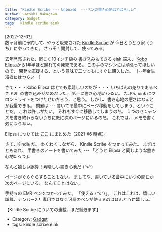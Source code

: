 ```yaml
---
title: "Kindle Scribe --- Unboxed  ---ペンの書き心地はすばらしい"
author: Satoshi Nakagawa
category: Gadget
tags:  kindle scribe eink
---
```


[2022-12-02]  
 数ヶ月前に予約して、やっと販売された
[Kindle Scribe](https://www.amazon.co.jp/Kindle-Scribe-%E3%82%AD%E3%83%B3%E3%83%89%E3%83%AB-%E3%82%B9%E3%82%AF%E3%83%A9%E3%82%A4%E3%83%96-%E3%82%B9%E3%82%BF%E3%83%B3%E3%83%80%E3%83%BC%E3%83%89%E3%83%9A%E3%83%B3%E4%BB%98%E3%81%8D-%E6%89%8B%E6%9B%B8%E3%81%8D%E5%85%A5%E5%8A%9B%E6%A9%9F%E8%83%BD%E6%90%AD%E8%BC%89-16GB-10.2%E3%82%A4%E3%83%B3%E3%83%81%E3%83%87%E3%82%A3%E3%82%B9%E3%83%97%E3%83%AC%E3%82%A4-%E3%83%84-%E3%83%86%E3%82%AC-%E3%83%8B%E3%83%A5%E3%82%A6%E3%83%AA%E3%83%A7%E3%82%AF%E3%82%AD%E3%83%8E%E3%82%A6%E3%83%88%E3%82%A6%E3%82%B5%E3%82%A4/dp/B09BRG33C3/ref=sr_1_1?__mk_ja_JP=%E3%82%AB%E3%82%BF%E3%82%AB%E3%83%8A&crid=22YXQJSE69VJ&keywords=scribe&m=AN1VRQENFRJN5&qid=1670296612&refinements=p_6%3AAN1VRQENFRJN5&sprefix=scrib%2Caps%2C301&sr=8-1) が
今日とうとう家（うち）にやってきた。
さっそく開封して、使ってみる。

 去年発売された、同じく10インチ級の
書き込みもできる  eink 端末、
[Kobo Elipsa](https://books.rakuten.co.jp/event/e-book/ereaders/koboelipsa/)から1年半ほど遅れての発売である。
この手のマシンには頑張ってほしいので、
開発を応援する、という意味で二つともにすぐに購入した。
［--年金生活者にはつらい--］

 さて・・・Kobo Elipsa はとても素晴しいのだが・・・
いちばんの売りであるべき PDF の書き込みがだめだった。
第一に書き心地がわるい。
たぶん eink にフロントライトをつけたせいだろう、と思う。
しかし、書き心地の悪さはなんとか我慢できる。
問題は ---
書いてる最中にページ移動をしてしまう、ということだ。
これは許しがたい。
それもすぐに移動してしまうのだ。
１つのセンテンスを書き終わらないうちに既に次のページにいるのだ。
これでは、
メモを書く気にならない。

 Elipsa については
[ここ](http://www.merapano.net/~satoshi/private/diary/2021-06-25-1.html) にまとめた（2021-06 時点）。

 さて、Kindle だ。
わくわくしながら、
Kindle Scribe をつかってみた。
まずはともあれ、
手書きのノートを書いてみた ---
「どうせ Elipsa と同じような書き心地だろう」。

 なんと嬉しい誤算！素晴しい書き心地だ `(^o^)`

 ページがぐらぐらすることもない。
ましてや、書いている最中にいつの間にか次のページにいる、
なんてことはない。

 手持ちの EMR ペンをつかってみた。
「使える `(^o^)`」。
これはこれは、嬉しい誤算、ナンバー2！
専用ではなく汎用のペンが使えるのはほんとうに嬉しい。

 【Kindle Scribe についての連載、まだ続きます】

- Category: [Gadget](categories.html#Gadget)
- tags:  kindle scribe eink
